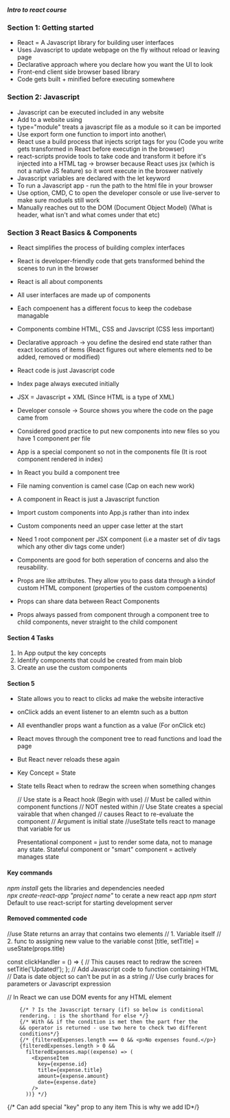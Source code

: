 ##### Intro to react course

### Section 1: Getting started
- React = A Javascript library for building user interfaces
- Uses Javascript to update webpage on the fly without reload or leaving page
- Declarative approach where you declare how you want the UI to look
- Front-end client side browser based library
- Code gets built + minified before executing somewhere

### Section 2: Javascript
- Javascript can be executed included in any website
- Add to a website using <script> src="Javascript file"</script>
- type="module" treats a javascript file as a module so it can be imported
- Use export form one function to import into another\
- React use a build process that injects script tags for you (Code you write gets transformed in React before executign in the browser)
- react-scripts provide tools to take code and transform it before it's injected into a HTML tag -> browser because React uses jsx (which is not a native JS feature) so it wont execute in the broswer natively
- Javascript variables are declared with the let keyword
- To run a Javascript app - run the path to the html file in your browser
- Use option, CMD, C to open the developer console or use live-server to make sure moduels still work
- Manually reaches out to the DOM (Document Object Model) (What is header, what isn't and what comes under that etc)

### Section 3 React Basics & Components
- React simplifies the process of building complex interfaces
- React is developer-friendly code that gets transformed behind the scenes to run in the browser
- React is all about components
- All user interfaces are made up of components
- Each compoenent has a different focus to keep the codebase managable
- Components combine HTML, CSS and Javscript (CSS less important)
- Declarative approach -> you define the desired end state rather than exact locations of items (React figures out where elements ned to be added, removed or modified)

- React code is just Javascript code
- Index page always executed initially
- JSX = Javascript + XML (Since HTML is a type of XML)
- Developer console -> Source shows you where the code on the page came from
- Considered good practice to put new components into new files so you have 1 component per file
- App is a special component so not in the components file (It is root component rendered in index)
- In React you build a component tree
- File naming convention is camel case (Cap on each new work)
- A component in React is just a Javascript function
- Import custom components into App.js rather than into index
- Custom components need an upper case letter at the start
- Need 1 root component per JSX component (i.e a master set of div tags which any other div tags come under)
- Components are good for both seperation of concerns and 
  also the reusability.
- Props are like attributes. They allow you to pass data through 
  a kindof custom HTML component (properties of the custom compoenents)
- Props can share data between React Components
- Props always passed from component through a component tree to child   components, never straight to the child component

#### Section 4 Tasks
1. In App output the key concepts
2. Identify components that could be created from main blob
3. Create an use the custom components

#### Section 5
- State allows you to react to clicks ad make the website interactive
- onClick adds an event listener to an elemtn such as a button
- All eventhandler props want a function as a value (For onClick etc)
- React moves through the component tree to read functions and load the page
- But React never reloads these again
- Key Concept = State
- State tells React when to redraw the screen when something changes

  // Use state is a React hook (Begin with use)
  // Must be called within component functions
  // NOT nested within
  // Use State creates a special vairable that when changed
  // causes React to re-evaluate the component
  // Argument is initial state
  //useState tells react to manage that variable for us

  Presentational component = just to render some data, not to manage any state.
  Stateful component or "smart" component = actively manages state

#### Key commands 
*npm install* gets the libraries and dependencies needed\
*npx create-react-app "project name"* to cerate a new react app
*npm start* Default to use react-script for starting development server

#### Removed commented code

  //use State returns an array that contains two elements
  // 1. Variable itself
  // 2. func to assigning new value to the variable
  const [title, setTitle] = useState(props.title)

  const clickHandler = () => {
    // This causes react to redraw the screen
    setTitle('Updated!');
  };
  // Add Javascript code to function containing HTML
  // Data is date object so can't be put in as a string
  // Use curly braces for parameters or Javascript expression

  // In React we can use DOM events for any HTML element

        {/* ? Is the Javascript ternary (if) so below is conditional
        rendering. : is the shorthand for else */}
        {/* With && if the condition is met then the part fter the 
        && operator is returned - use two here to check two different
        conditions*/}
        {/* {filteredExpenses.length === 0 && <p>No expenses found.</p>}
        {filteredExpenses.length > 0 &&
          filteredExpenses.map((expense) => (
            <ExpenseItem
              key={expense.id}
              title={expense.title}
              amount={expense.amount}
              date={expense.date}
            />
          ))} */}

{/* Can add special "key" prop to any item 
        This is why we add ID*/}

        
